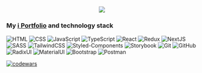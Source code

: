 <h1 align="center">
  <a href="https://git.io/typing-svg">
    <img src="https://readme-typing-svg.herokuapp.com/?lines=Hello,+There!+👋;This+is+Emil+Gasanov....;Nice+to+meet+you!&center=true&size=30">
  </a>
</h1>

### My <a href='https://emilo067.github.io/Portfolio/'>ℹ Portfolio</a> and technology stack
![HTML](https://img.shields.io/badge/-HTML-333?style=for-the-badge&logo=html5) ![CSS](https://img.shields.io/badge/-CSS-333?style=for-the-badge&logo=css3&logoColor=blue)
![JavaScript](https://img.shields.io/badge/-JavaScript-333?style=for-the-badge&logo=javascript)
![TypeScript](https://img.shields.io/badge/-TypeScript-333?style=for-the-badge&logo=typescript)
![React](https://img.shields.io/badge/-React-333?style=for-the-badge&logo=react)
![Redux](https://img.shields.io/badge/-redux-333?style=for-the-badge&logo=redux)
![NextJS](https://img.shields.io/badge/-Next.Js-333?style=for-the-badge&logo=nextdotjs)
![SASS](https://img.shields.io/badge/-sass-333?style=for-the-badge&logo=sass)
![TailwindCSS](https://img.shields.io/badge/-Tailwindcss-333?style=for-the-badge&logo=Tailwindcss)
![Styled-Components](https://img.shields.io/badge/-styledcomponents-333?style=for-the-badge&logo=styledcomponents)
![Storybook](https://img.shields.io/badge/-Storybook-333?style=for-the-badge&logo=Storybook)
![Git](https://img.shields.io/badge/-Git-333?style=for-the-badge&logo=Git)
![GitHub](https://img.shields.io/badge/-GitHub-333?style=for-the-badge&logo=GitHub)
![RadixUI](https://img.shields.io/badge/-RadixUI-333?style=for-the-badge&logo=RadixUI)
![MaterialUI](https://img.shields.io/badge/-MaterialUI-333?style=for-the-badge&logo=MUI)
![Bootstrap](https://img.shields.io/badge/-Bootstrap-333?style=for-the-badge&logo=Bootstrap)
![Postman](https://img.shields.io/badge/-Postman-333?style=for-the-badge&logo=Postman)

[![codewars](https://www.codewars.com/users/Emilo67/badges/large)](https://www.codewars.com/users/ViktorChizh)



